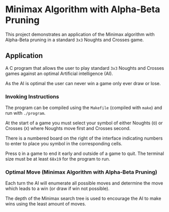 # Minimax Algorithm with Alpha-Beta Pruning

This project demonstrates an application of the Minimax algorithm with Alpha-Beta pruning in a standard `3x3` Noughts and Crosses game.

## Application

A C program that allows the user to play standard `3x3` Noughts and Crosses games against an optimal Artificial intelligence (AI).

As the AI is optimal the user can never win a game only ever draw or lose.

### Invoking Instructions

The program can be compiled using the `Makefile` (compiled with `make`) and run with `./program`.

At the start of a game you must select your symbol of either Noughts (`O`) or Crosses (`X`) where Noughts move first and Crosses second.

There is a numbered board on the right of the interface indicating numbers to enter to place you symbol in the corresponding cells.

Press `Q` in a game to end it early and outside of a game to quit.
The terminal size must be at least `68x19` for the program to run.

### Optimal Move (Minimax Algorithm with Alpha-Beta Pruning)

Each turn the AI will enumerate all possible moves and determine the move which leads to a win (or draw if win not possible).

The depth of the Minimax search tree is used to encourage the AI to make wins using the least amount of moves.

